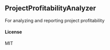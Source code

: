 ## ProjectProfitabilityAnalyzer

For analyzing and reporting project profitability

#### License

MIT